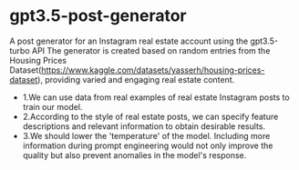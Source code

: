# gpt3.5-post-generator
A post generator for an Instagram real estate account using the gpt3.5-turbo API
The generator is created based on random entries from the Housing Prices Dataset(https://www.kaggle.com/datasets/yasserh/housing-prices-dataset), providing varied and engaging real estate content.


 - 1.We can use data from real examples of real estate Instagram posts to train our model. 
 - 2.According to the style of real estate posts, we can specify feature descriptions and relevant information to obtain desirable results.
 - 3.We should lower the 'temperature' of the model. Including more information during prompt engineering would not only improve the quality but also prevent anomalies in the model's response.

